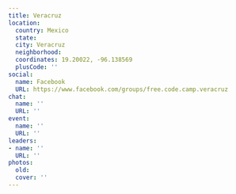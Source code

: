 ```yaml
---
title: Veracruz
location:
  country: Mexico
  state: 
  city: Veracruz
  neighborhood: 
  coordinates: 19.20022, -96.138569
  plusCode: ''
social:
  name: Facebook
  URL: https://www.facebook.com/groups/free.code.camp.veracruz
chat:
  name: ''
  URL: ''
event:
  name: ''
  URL: ''
leaders:
- name: ''
  URL: ''
photos:
  old: 
  cover: ''
---
```

